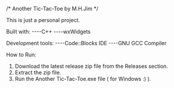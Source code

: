 /* Another Tic-Tac-Toe by M.H.Jim */

This is just a personal project. 

Built with:
----C++
----wxWidgets

Development tools:
----Code::Blocks IDE
----GNU GCC Compiler

How to Run:
1. Download the latest release zip file from the Releases section.
2. Extract the zip file.
3. Run the Another Tic-Tac-Toe.exe file ( for Windows :) ).
